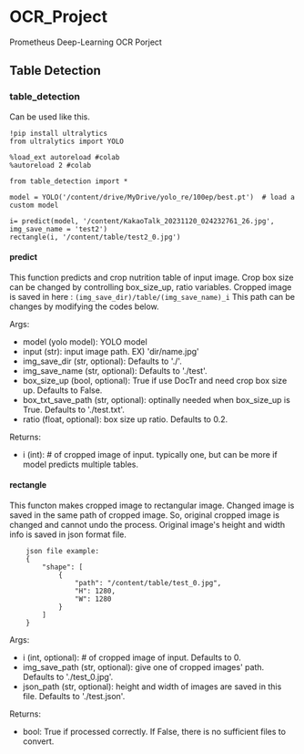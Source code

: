 # OCR_Project
Prometheus Deep-Learning OCR Porject

## Table Detection
### table_detection
Can be used like this.
```
!pip install ultralytics
from ultralytics import YOLO

%load_ext autoreload #colab
%autoreload 2 #colab

from table_detection import *

model = YOLO('/content/drive/MyDrive/yolo_re/100ep/best.pt')  # load a custom model

i= predict(model, '/content/KakaoTalk_20231120_024232761_26.jpg', img_save_name = 'test2')
rectangle(i, '/content/table/test2_0.jpg')
```

#### predict
This function predicts and crop nutrition table of input image.
Crop box size can be changed by controlling box_size_up, ratio variables.
Cropped image is saved in  here : `(img_save_dir)/table/(img_save_name)_i`
This path can be changes by modifying the codes below.
    
Args:
- model (yolo model): YOLO model
- input (str): input image path. EX) 'dir/name.jpg'
- img_save_dir (str, optional):  Defaults to './'.
- img_save_name (str, optional): Defaults to './test'.
- box_size_up (bool, optional):  True if use DocTr and need crop box size up. Defaults to False.
- box_txt_save_path (str, optional): optinally needed when box_size_up is True. Defaults to './test.txt'.
- ratio (float, optional): box size up ratio. Defaults to 0.2.

Returns:
- i (int): # of cropped image of input. typically one, but can be more if model predicts multiple tables.
  
#### rectangle
This functon makes cropped image to rectangular image.
Changed image is saved in the same path of cropped image. 
So, original cropped image is changed and cannot undo the process.
Original image's height and width info is saved in json format file. 
```
    json file example:
    {
        "shape": [
            {
                "path": "/content/table/test_0.jpg",
                "H": 1280,
                "W": 1280
            }
        ]
    }
```
Args:
- i (int, optional): # of cropped image of input. Defaults to 0.
- img_save_path (str, optional): give one of cropped images' path.  Defaults to './test_0.jpg'.
- json_path (str, optional): height and width of images are saved in this file. Defaults to './test.json'.
        
Returns:
- bool: True if processed correctly. If False, there is no sufficient files to convert. 
